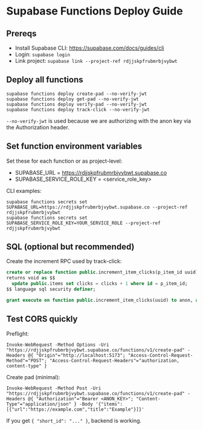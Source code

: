 # Supabase Functions Deploy Guide

## Prereqs
- Install Supabase CLI: https://supabase.com/docs/guides/cli
- Login: `supabase login`
- Link project: `supabase link --project-ref rdjjskpfrubmrbjvybwt`

## Deploy all functions
```
supabase functions deploy create-pad --no-verify-jwt
supabase functions deploy get-pad --no-verify-jwt
supabase functions deploy verify-pad --no-verify-jwt
supabase functions deploy track-click --no-verify-jwt
```
`--no-verify-jwt` is used because we are authorizing with the anon key via the Authorization header.

## Set function environment variables
Set these for each function or as project-level:
- SUPABASE_URL = https://rdjjskpfrubmrbjvybwt.supabase.co
- SUPABASE_SERVICE_ROLE_KEY = <service_role_key>

CLI examples:
```
supabase functions secrets set SUPABASE_URL=https://rdjjskpfrubmrbjvybwt.supabase.co --project-ref rdjjskpfrubmrbjvybwt
supabase functions secrets set SUPABASE_SERVICE_ROLE_KEY=YOUR_SERVICE_ROLE --project-ref rdjjskpfrubmrbjvybwt
```

## SQL (optional but recommended)
Create the increment RPC used by track-click:
```sql
create or replace function public.increment_item_clicks(p_item_id uuid)
returns void as $$
  update public.items set clicks = clicks + 1 where id = p_item_id;
$$ language sql security definer;

grant execute on function public.increment_item_clicks(uuid) to anon, authenticated;
```

## Test CORS quickly
Preflight:
```
Invoke-WebRequest -Method Options -Uri "https://rdjjskpfrubmrbjvybwt.supabase.co/functions/v1/create-pad" -Headers @{ "Origin"="http://localhost:5173"; "Access-Control-Request-Method"="POST"; "Access-Control-Request-Headers"="authorization, content-type" }
```
Create pad (minimal):
```
Invoke-WebRequest -Method Post -Uri "https://rdjjskpfrubmrbjvybwt.supabase.co/functions/v1/create-pad" -Headers @{ "Authorization"="Bearer <ANON_KEY>"; "Content-Type"="application/json" } -Body '{"items":[{"url":"https://example.com","title":"Example"}]}'
```

If you get `{ "short_id": "..." }`, backend is working.

